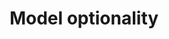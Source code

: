 ---
title: 'Model optionality'
description: In data-oriented programming, where data is at the forefront, modeling optionality provides a powerful mechanism to express the presence or absence of data in a concise and type-safe manner. <br><br>Optional typing allows indicating when a value may be absent or nullable, while optional fields provide flexibility in representing varying data states. <br><br> Ballerina has built-in support for optional types and fields, eliminating the risk of null pointer exceptions and related bugs. In Java, handling optional types and fields typically involves using external libraries or annotations, which can introduce additional complexity and potential for errors.
---